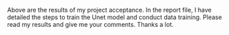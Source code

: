 Above are the results of my project acceptance. 
In the report file, I have detailed the steps to train the Unet model and conduct data training.
Please read my results and give me your comments. Thanks a lot.

